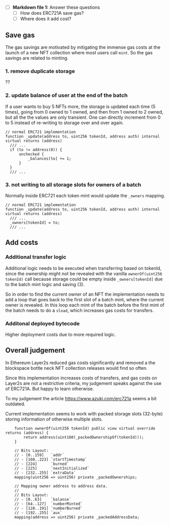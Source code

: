 - [ ] **Markdown file 1:** Answer these questions
  - [ ] How does ERC721A save gas?
  - [ ] Where does it add cost?

## Save gas

The gas savings are motivated by mitigating the immense gas costs at the launch of a new NFT collection where most users call `mint`. So the gas savings are related to minting.

### 1. remove duplicate storage

??

### 2. update balance of user at the end of the batch

If a user wants to buy 5 NFTs more, the storage is updated each time (5 times), going from 0 owned to 1 owned, and then from 1 owned to 2 owned, but all the the values are only transient. One can directly increment from 0 to 5 instead of re-writing to storage over and over again.

```Solidity
// normal ERC721 implementation
function _update(address to, uint256 tokenId, address auth) internal virtual returns (address)
  /// ...
  if (to != address(0)) {
      unchecked {
          _balances[to] += 1;
      }
  }
  /// ...
```

### 3. not writing to all storage slots for owners of a batch

Normally inside ERC721 each token mint would update the `_owners` mapping.

```Solidity
// normal ERC721 implementation
function _update(address to, uint256 tokenId, address auth) internal virtual returns (address)
  /// ...
  _owners[tokenId] = to;
  /// ...
```

## Add costs

### Additional transfer logic

Additional logic needs to be executed when transferring based on tokenId, since the ownership might not be revealed with the vanilla `ownerOf(uint256 tokenId)` call because storage could be empty inside `_owners[tokenId]` due to the batch mint logic and saving (3).

So in order to find the current owner of an NFT the implementation needs to add a loop that goes back to the first slot of a batch mint, where the current owner is revealed. In this loop each mint of the batch before the first mint of the batch needs to do a `sload`, which increases gas costs for transfers.

### Additonal deployed bytecode

Higher deployment costs due to more required logic.

## Overall judgement

In Ethereum Layer2s reduced gas costs significantly and removed a the blockspace bottle neck NFT collection releases would find so often.

Since this implementation increases costs of transfers, and gas costs on Layer2s are not a restrictive criteria, my judgement speaks against the use of ERC721A. But happy to learn otherwise.

To my judgement the article https://www.azuki.com/erc721a seems a bit outdated.

Current implementation seems to work with packed storage slots (32-byte) storing information of otherwise multiple slots.

```solidity
    function ownerOf(uint256 tokenId) public view virtual override returns (address) {
        return address(uint160(_packedOwnershipOf(tokenId)));
    }
```

```Solidity
    // Bits Layout:
    // - [0..159]   `addr`
    // - [160..223] `startTimestamp`
    // - [224]      `burned`
    // - [225]      `nextInitialized`
    // - [232..255] `extraData`
    mapping(uint256 => uint256) private _packedOwnerships;

    // Mapping owner address to address data.
    //
    // Bits Layout:
    // - [0..63]    `balance`
    // - [64..127]  `numberMinted`
    // - [128..191] `numberBurned`
    // - [192..255] `aux`
    mapping(address => uint256) private _packedAddressData;
```
